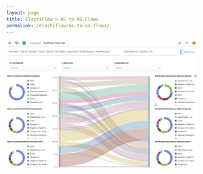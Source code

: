 ```yaml
---
layout: page
title: ElastiFlow > AS to AS Flows
permalink: /elastiflow/as-to-as-flows/
---
```


<img class="screenshot" src="/assets/images/dc24-elastiflow-as-to-as-flows.png" />
